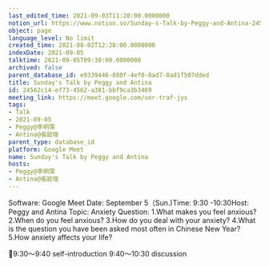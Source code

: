 ```yaml
---
last_edited_time: 2021-09-03T11:20:00.0000000
notion_url: https://www.notion.so/Sunday-s-Talk-by-Peggy-and-Antina-24562c14ef734562a381bbf9ca3b3469
object: page
language_level: No limit
created_time: 2021-08-02T12:28:00.0000000
indexDate: 2021-09-05
talktime: 2021-09-05T09:30:00.0000000
archived: false
parent_database_id: e9339446-880f-4ef0-8ad7-8ad1f507dded
title: Sunday's Talk by Peggy and Antina
id: 24562c14-ef73-4562-a381-bbf9ca3b3469
meeting_link: https://meet.google.com/uor-traf-jys
tags:
- Talk
- 2021-09-05
- Peggy@李明霈
- Antina@張庭瑄
parent_type: database_id
platform: Google Meet
name: Sunday's Talk by Peggy and Antina
hosts:
- Peggy@李明霈
- Antina@張庭瑄
---
```


Software: Google Meet
Date: September 5（Sun.)Time: 9:30 -10:30Host: Peggy and Antina Topic: Anxiety
Question:
 1.What makes you feel anxious?2.When do you feel anxious?
3.How do you deal with your anxiety?
4.What is the question you have been asked most often in Chinese New Year?
5.How anxiety affects your life?

📅9:30～9:40 self-introduction 9:40～10:30 discussion





